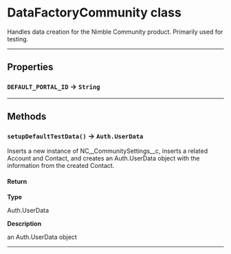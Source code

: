 # DataFactoryCommunity class

Handles data creation for the Nimble Community product. Primarily used for testing.

---
## Properties

### `DEFAULT_PORTAL_ID` → `String`

---
## Methods
### `setupDefaultTestData()` → `Auth.UserData`

Inserts a new instance of NC__CommunitySettings__c, inserts a related Account and Contact, and creates an Auth.UserData object with the information from the created Contact.

#### Return

**Type**

Auth.UserData

**Description**

an Auth.UserData object

---
